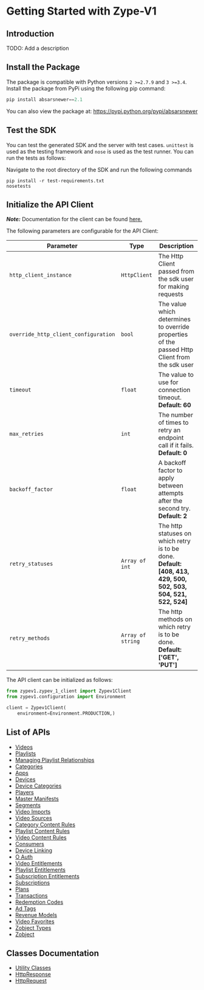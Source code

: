 
# Getting Started with Zype-V1

## Introduction

TODO: Add a description

## Install the Package

The package is compatible with Python versions `2 >=2.7.9` and `3 >=3.4`.
Install the package from PyPi using the following pip command:

```python
pip install absarsnewer==2.1
```

You can also view the package at:
https://pypi.python.org/pypi/absarsnewer

## Test the SDK

You can test the generated SDK and the server with test cases. `unittest` is used as the testing framework and `nose` is used as the test runner. You can run the tests as follows:

Navigate to the root directory of the SDK and run the following commands

```
pip install -r test-requirements.txt
nosetests
```

## Initialize the API Client

**_Note:_** Documentation for the client can be found [here.](/doc/client.md)

The following parameters are configurable for the API Client:

| Parameter | Type | Description |
|  --- | --- | --- |
| `http_client_instance` | `HttpClient` | The Http Client passed from the sdk user for making requests |
| `override_http_client_configuration` | `bool` | The value which determines to override properties of the passed Http Client from the sdk user |
| `timeout` | `float` | The value to use for connection timeout. <br> **Default: 60** |
| `max_retries` | `int` | The number of times to retry an endpoint call if it fails. <br> **Default: 0** |
| `backoff_factor` | `float` | A backoff factor to apply between attempts after the second try. <br> **Default: 2** |
| `retry_statuses` | `Array of int` | The http statuses on which retry is to be done. <br> **Default: [408, 413, 429, 500, 502, 503, 504, 521, 522, 524]** |
| `retry_methods` | `Array of string` | The http methods on which retry is to be done. <br> **Default: ['GET', 'PUT']** |

The API client can be initialized as follows:

```python
from zypev1.zypev_1_client import Zypev1Client
from zypev1.configuration import Environment

client = Zypev1Client(
    environment=Environment.PRODUCTION,)
```

## List of APIs

* [Videos](/doc/controllers/videos.md)
* [Playlists](/doc/controllers/playlists.md)
* [Managing Playlist Relationships](/doc/controllers/managing-playlist-relationships.md)
* [Categories](/doc/controllers/categories.md)
* [Apps](/doc/controllers/apps.md)
* [Devices](/doc/controllers/devices.md)
* [Device Categories](/doc/controllers/device-categories.md)
* [Players](/doc/controllers/players.md)
* [Master Manifests](/doc/controllers/master-manifests.md)
* [Segments](/doc/controllers/segments.md)
* [Video Imports](/doc/controllers/video-imports.md)
* [Video Sources](/doc/controllers/video-sources.md)
* [Category Content Rules](/doc/controllers/category-content-rules.md)
* [Playlist Content Rules](/doc/controllers/playlist-content-rules.md)
* [Video Content Rules](/doc/controllers/video-content-rules.md)
* [Consumers](/doc/controllers/consumers.md)
* [Device Linking](/doc/controllers/device-linking.md)
* [O Auth](/doc/controllers/o-auth.md)
* [Video Entitlements](/doc/controllers/video-entitlements.md)
* [Playlist Entitlements](/doc/controllers/playlist-entitlements.md)
* [Subscription Entitlements](/doc/controllers/subscription-entitlements.md)
* [Subscriptions](/doc/controllers/subscriptions.md)
* [Plans](/doc/controllers/plans.md)
* [Transactions](/doc/controllers/transactions.md)
* [Redemption Codes](/doc/controllers/redemption-codes.md)
* [Ad Tags](/doc/controllers/ad-tags.md)
* [Revenue Models](/doc/controllers/revenue-models.md)
* [Video Favorites](/doc/controllers/video-favorites.md)
* [Zobject Types](/doc/controllers/zobject-types.md)
* [Zobject](/doc/controllers/zobject.md)

## Classes Documentation

* [Utility Classes](/doc/utility-classes.md)
* [HttpResponse](/doc/http-response.md)
* [HttpRequest](/doc/http-request.md)

